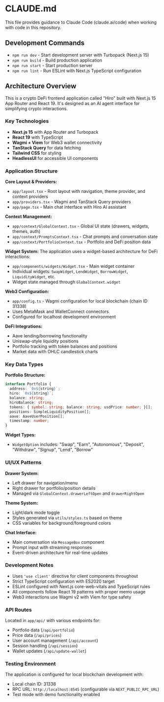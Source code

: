 # CLAUDE.md

This file provides guidance to Claude Code (claude.ai/code) when working with code in this repository.

## Development Commands

- `npm run dev` - Start development server with Turbopack (Next.js 15)
- `npm run build` - Build production application
- `npm run start` - Start production server
- `npm run lint` - Run ESLint with Next.js TypeScript configuration

## Architecture Overview

This is a crypto DeFi frontend application called "Hiro" built with Next.js 15 App Router and React 19. It's designed as an AI agent interface for simplifying crypto interactions.

### Key Technologies
- **Next.js 15** with App Router and Turbopack
- **React 19** with TypeScript
- **Wagmi + Viem** for Web3 wallet connectivity
- **TanStack Query** for data fetching
- **Tailwind CSS** for styling
- **HeadlessUI** for accessible UI components

### Application Structure

**Core Layout & Providers:**
- `app/layout.tsx` - Root layout with navigation, theme provider, and context providers
- `app/providers.tsx` - Wagmi and TanStack Query providers
- `app/page.tsx` - Main chat interface with Hiro AI assistant

**Context Management:**
- `app/context/GlobalContext.tsx` - Global UI state (drawers, widgets, themes, auth)
- `app/context/PromptsContext.tsx` - Chat prompts and conversation state
- `app/context/PortfolioContext.tsx` - Portfolio and DeFi position data

**Widget System:**
The application uses a widget-based architecture for DeFi interactions:
- `app/components/widgets/Widget.tsx` - Main widget container
- Individual widgets: `SwapWidget`, `LendWidget`, `BorrowWidget`, `LiquidityWidget`, etc.
- Widget state managed through `GlobalContext.widget`

**Web3 Configuration:**
- `app/config.ts` - Wagmi configuration for local blockchain (chain ID 31338)
- Uses MetaMask and WalletConnect connectors
- Configured for localhost development environment

**DeFi Integrations:**
- Aave lending/borrowing functionality
- Uniswap-style liquidity positions
- Portfolio tracking with token balances and positions
- Market data with OHLC candlestick charts

### Key Data Types

**Portfolio Structure:**
```typescript
interface Portfolio {
  address: `0x${string}`;
  hiro: `0x${string}`;
  balance: string;
  hiroBalance: string;
  tokens: { symbol: string; balance: string; usdPrice: number; }[];
  positions: SimpleLiquidityPosition[];
  aave: AaveUserPosition[];
  timestamp: number;
}
```

**Widget Types:**
- `WidgetOption` includes: "Swap", "Earn", "Autonomous", "Deposit", "Withdraw", "Signup", "Lend", "Borrow"

### UI/UX Patterns

**Drawer System:**
- Left drawer for navigation/menu
- Right drawer for portfolio/position details
- Managed via `GlobalContext.drawerLeftOpen` and `drawerRightOpen`

**Theme System:**
- Light/dark mode toggle
- Styles generated via `utils/styles.ts` based on theme
- CSS variables for background/foreground colors

**Chat Interface:**
- Main conversation via `MessageBox` component
- Prompt input with streaming responses
- Event-driven architecture for real-time updates

### Development Notes

- Uses `'use client'` directive for client components throughout
- Strict TypeScript configuration with ES2020 target
- ESLint configured with Next.js core-web-vitals and TypeScript rules
- All components follow React 19 patterns with proper memo usage
- Web3 interactions use Wagmi v2 with Viem for type safety

### API Routes

Located in `app/api/` with various endpoints for:
- Portfolio data (`/api/portfolio`)
- Price data (`/api/prices`)
- User account management (`/api/account`)
- Session handling (`/api/session`)
- Wallet updates (`/api/update-wallet`)

### Testing Environment

The application is configured for local blockchain development with:
- Local chain ID: 31338
- RPC URL: `http://localhost:8545` (configurable via `NEXT_PUBLIC_RPC_URL`)
- Test mode with demo functionality enabled